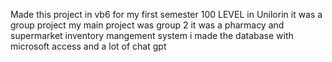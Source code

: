 Made this project in vb6 for my first semester 100 LEVEL in Unilorin it was a group project
my main project was group 2 it was a pharmacy and supermarket inventory mangement system
i made the database with microsoft access and a lot of chat gpt
